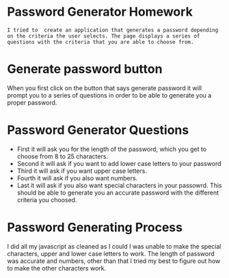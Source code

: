 # Password Generator Homework
  
    I tried to  create an application that generates a password depending on the criteria the user selects. The page displays a series of questions with the criteria that you are able to choose from.

# Generate password button
  When you first click on the button that says generate password it will prompt 
  you to a series of questions in order to be able to generate you a proper password.

# Password Generator Questions 
  * First it will ask you for the length of the password, which you get to choose
  from 8 to 25 characters.
  * Second it will ask if you want to add lower case letters to your password 
  * Third it will ask if you want upper case letters.
  * Fourth it will ask if you also want numbers.
  * Last it will ask if you also want special characters in your passowrd.
 This should be able to generate you an accurate password with the different 
 criteria you choosed. 

# Password Generating Process
  I did all my javascript as cleaned as I could I was unable to make the special 
  characters, upper and lower case letters to work. The length of password was accurate and numbers, other than that I tried my best to figure out how to make the other characters work.
